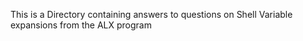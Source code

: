 This is a Directory containing answers to questions on Shell Variable expansions  from the ALX program
